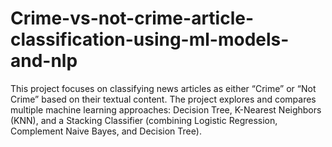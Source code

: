 # Crime-vs-not-crime-article-classification-using-ml-models-and-nlp
This project focuses on classifying news articles as either “Crime” or “Not Crime” based on their textual content. The project explores and compares multiple machine learning approaches: Decision Tree, K-Nearest Neighbors (KNN), and a Stacking Classifier (combining Logistic Regression, Complement Naive Bayes, and Decision Tree).
